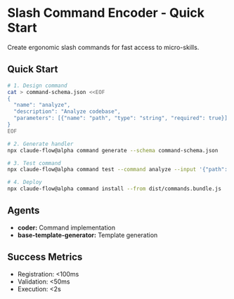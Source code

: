 # Slash Command Encoder - Quick Start

Create ergonomic slash commands for fast access to micro-skills.

## Quick Start

```bash
# 1. Design command
cat > command-schema.json <<EOF
{
  "name": "analyze",
  "description": "Analyze codebase",
  "parameters": [{"name": "path", "type": "string", "required": true}]
}
EOF

# 2. Generate handler
npx claude-flow@alpha command generate --schema command-schema.json

# 3. Test command
npx claude-flow@alpha command test --command analyze --input '{"path": "./src"}'

# 4. Deploy
npx claude-flow@alpha command install --from dist/commands.bundle.js
```

## Agents
- **coder:** Command implementation
- **base-template-generator:** Template generation

## Success Metrics
- Registration: <100ms
- Validation: <50ms
- Execution: <2s

